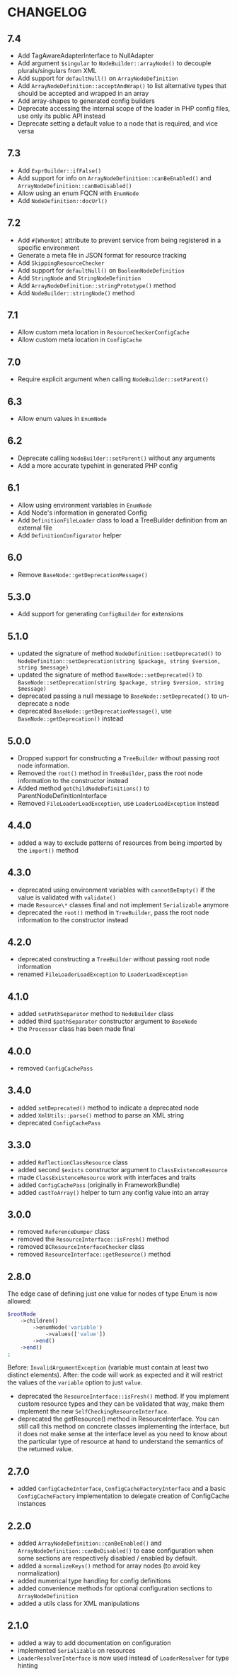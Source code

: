 CHANGELOG
=========

7.4
---

 * Add TagAwareAdapterInterface to NullAdapter
 * Add argument `$singular` to `NodeBuilder::arrayNode()` to decouple plurals/singulars from XML
 * Add support for `defaultNull()` on `ArrayNodeDefinition`
 * Add `ArrayNodeDefinition::acceptAndWrap()` to list alternative types that should be accepted and wrapped in an array
 * Add array-shapes to generated config builders
 * Deprecate accessing the internal scope of the loader in PHP config files, use only its public API instead
 * Deprecate setting a default value to a node that is required, and vice versa

7.3
---

 * Add `ExprBuilder::ifFalse()`
 * Add support for info on `ArrayNodeDefinition::canBeEnabled()` and `ArrayNodeDefinition::canBeDisabled()`
 * Allow using an enum FQCN with `EnumNode`
 * Add `NodeDefinition::docUrl()`

7.2
---

 * Add `#[WhenNot]` attribute to prevent service from being registered in a specific environment
 * Generate a meta file in JSON format for resource tracking
 * Add `SkippingResourceChecker`
 * Add support for `defaultNull()` on `BooleanNodeDefinition`
 * Add `StringNode` and `StringNodeDefinition`
 * Add `ArrayNodeDefinition::stringPrototype()` method
 * Add `NodeBuilder::stringNode()` method

7.1
---

 * Allow custom meta location in `ResourceCheckerConfigCache`
 * Allow custom meta location in `ConfigCache`

7.0
---

 * Require explicit argument when calling `NodeBuilder::setParent()`

6.3
---

 * Allow enum values in `EnumNode`

6.2
---

 * Deprecate calling `NodeBuilder::setParent()` without any arguments
 * Add a more accurate typehint in generated PHP config

6.1
---

 * Allow using environment variables in `EnumNode`
 * Add Node's information in generated Config
 * Add `DefinitionFileLoader` class to load a TreeBuilder definition from an external file
 * Add `DefinitionConfigurator` helper

6.0
---

 * Remove `BaseNode::getDeprecationMessage()`

5.3.0
-----

 * Add support for generating `ConfigBuilder` for extensions

5.1.0
-----

 * updated the signature of method `NodeDefinition::setDeprecated()` to `NodeDefinition::setDeprecation(string $package, string $version, string $message)`
 * updated the signature of method `BaseNode::setDeprecated()` to `BaseNode::setDeprecation(string $package, string $version, string $message)`
 * deprecated passing a null message to `BaseNode::setDeprecated()` to un-deprecate a node
 * deprecated `BaseNode::getDeprecationMessage()`, use `BaseNode::getDeprecation()` instead

5.0.0
-----

 * Dropped support for constructing a `TreeBuilder` without passing root node information.
 * Removed the `root()` method in `TreeBuilder`, pass the root node information to the constructor instead
 * Added method `getChildNodeDefinitions()` to ParentNodeDefinitionInterface
 * Removed `FileLoaderLoadException`, use `LoaderLoadException` instead

4.4.0
-----

 * added a way to exclude patterns of resources from being imported by the `import()` method

4.3.0
-----

 * deprecated using environment variables with `cannotBeEmpty()` if the value is validated with `validate()`
 * made `Resource\*` classes final and not implement `Serializable` anymore
 * deprecated the `root()` method in `TreeBuilder`, pass the root node information to the constructor instead

4.2.0
-----

 * deprecated constructing a `TreeBuilder` without passing root node information
 * renamed `FileLoaderLoadException` to `LoaderLoadException`

4.1.0
-----

 * added `setPathSeparator` method to `NodeBuilder` class
 * added third `$pathSeparator` constructor argument to `BaseNode`
 * the `Processor` class has been made final

4.0.0
-----

 * removed `ConfigCachePass`

3.4.0
-----

 * added `setDeprecated()` method to indicate a deprecated node
 * added `XmlUtils::parse()` method to parse an XML string
 * deprecated `ConfigCachePass`

3.3.0
-----

 * added `ReflectionClassResource` class
 * added second `$exists` constructor argument to `ClassExistenceResource`
 * made `ClassExistenceResource` work with interfaces and traits
 * added `ConfigCachePass` (originally in FrameworkBundle)
 * added `castToArray()` helper to turn any config value into an array

3.0.0
-----

 * removed `ReferenceDumper` class
 * removed the `ResourceInterface::isFresh()` method
 * removed `BCResourceInterfaceChecker` class
 * removed `ResourceInterface::getResource()` method

2.8.0
-----

The edge case of defining just one value for nodes of type Enum is now allowed:

```php
$rootNode
    ->children()
        ->enumNode('variable')
            ->values(['value'])
        ->end()
    ->end()
;
```

Before: `InvalidArgumentException` (variable must contain at least two
distinct elements).
After: the code will work as expected and it will restrict the values of the
`variable` option to just `value`.

 * deprecated the `ResourceInterface::isFresh()` method. If you implement custom resource types and they
   can be validated that way, make them implement the new `SelfCheckingResourceInterface`.
 * deprecated the getResource() method in ResourceInterface. You can still call this method
   on concrete classes implementing the interface, but it does not make sense at the interface
   level as you need to know about the particular type of resource at hand to understand the
   semantics of the returned value.

2.7.0
-----

 * added `ConfigCacheInterface`, `ConfigCacheFactoryInterface` and a basic `ConfigCacheFactory`
   implementation to delegate creation of ConfigCache instances

2.2.0
-----

 * added `ArrayNodeDefinition::canBeEnabled()` and `ArrayNodeDefinition::canBeDisabled()`
   to ease configuration when some sections are respectively disabled / enabled
   by default.
 * added a `normalizeKeys()` method for array nodes (to avoid key normalization)
 * added numerical type handling for config definitions
 * added convenience methods for optional configuration sections to `ArrayNodeDefinition`
 * added a utils class for XML manipulations

2.1.0
-----

 * added a way to add documentation on configuration
 * implemented `Serializable` on resources
 * `LoaderResolverInterface` is now used instead of `LoaderResolver` for type
   hinting
